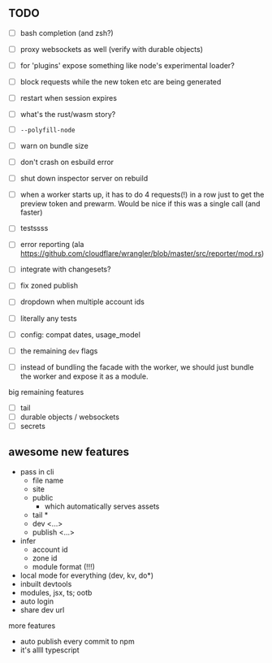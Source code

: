 ## TODO

- [ ] bash completion (and zsh?)
- [ ] proxy websockets as well (verify with durable objects)
- [ ] for 'plugins' expose something like node's experimental loader?
- [ ] block requests while the new token etc are being generated
- [ ] restart when session expires
- [ ] what's the rust/wasm story?
- [ ] `--polyfill-node`
- [ ] warn on bundle size
- [ ] don't crash on esbuild error
- [ ] shut down inspector server on rebuild
- [ ] when a worker starts up, it has to do 4 requests(!) in a row just to get the preview token and prewarm. Would be nice if this was a single call (and faster)
- [ ] testssss
- [ ] error reporting (ala https://github.com/cloudflare/wrangler/blob/master/src/reporter/mod.rs)

- [ ] integrate with changesets?
- [ ] fix zoned publish
- [ ] dropdown when multiple account ids
- [ ] literally any tests
- [ ] config: compat dates, usage_model
- [ ] the remaining `dev` flags

- [ ] instead of bundling the facade with the worker, we should just bundle the worker and expose it as a module.

big remaining features

- [ ] tail
- [ ] durable objects / websockets
- [ ] secrets

## awesome new features

- pass in cli
  - file name
  - site
  - public
    - which automatically serves assets
  - tail <zone>\*
  - dev <...>
  - publish <...>
- infer
  - account id
  - zone id
  - module format (!!!)
- local mode for everything (dev, kv, do\*)
- inbuilt devtools
- modules, jsx, ts; ootb
- auto login
- share dev url

more features

- auto publish every commit to npm
- it's allll typescript
